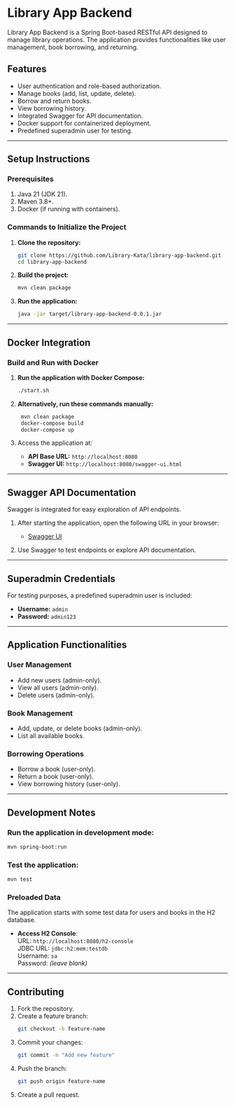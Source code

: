 
# Library App Backend

Library App Backend is a Spring Boot-based RESTful API designed to manage library operations. The application provides functionalities like user management, book borrowing, and returning.

## **Features**
- User authentication and role-based authorization.
- Manage books (add, list, update, delete).
- Borrow and return books.
- View borrowing history.
- Integrated Swagger for API documentation.
- Docker support for containerized deployment.
- Predefined superadmin user for testing.

---

## **Setup Instructions**

### **Prerequisites**
1. Java 21 (JDK 21).
2. Maven 3.8+.
3. Docker (if running with containers).

### **Commands to Initialize the Project**

1. **Clone the repository:**
   ```bash
   git clone https://github.com/Library-Kata/library-app-backend.git
   cd library-app-backend
   ```

2. **Build the project:**
   ```bash
   mvn clean package
   ```

3. **Run the application:**
   ```bash
   java -jar target/library-app-backend-0.0.1.jar
   ```

---

## **Docker Integration**

### **Build and Run with Docker**

1. **Run the application with Docker Compose:**
   ```bash
   ./start.sh
   ```

2. **Alternatively, run these commands manually:**
   ```bash
    mvn clean package
    docker-compose build
    docker-compose up
   ```

3. Access the application at:
    - **API Base URL:** `http://localhost:8080`
    - **Swagger UI:** `http://localhost:8080/swagger-ui.html`

---

## **Swagger API Documentation**

Swagger is integrated for easy exploration of API endpoints.

1. After starting the application, open the following URL in your browser:
    - [Swagger UI](http://localhost:8080/swagger-ui.html)

2. Use Swagger to test endpoints or explore API documentation.

---

## **Superadmin Credentials**

For testing purposes, a predefined superadmin user is included:

- **Username:** `admin`
- **Password:** `admin123`

---

## **Application Functionalities**

### **User Management**
- Add new users (admin-only).
- View all users (admin-only).
- Delete users (admin-only).

### **Book Management**
- Add, update, or delete books (admin-only).
- List all available books.

### **Borrowing Operations**
- Borrow a book (user-only).
- Return a book (user-only).
- View borrowing history (user-only).

---

## **Development Notes**

### **Run the application in development mode:**
```bash
mvn spring-boot:run
```

### **Test the application:**
```bash
mvn test
```

### **Preloaded Data**
The application starts with some test data for users and books in the H2 database.

- **Access H2 Console**:  
  URL: `http://localhost:8080/h2-console`  
  JDBC URL: `jdbc:h2:mem:testdb`  
  Username: `sa`  
  Password: *(leave blank)*

---

## **Contributing**

1. Fork the repository.
2. Create a feature branch:
   ```bash
   git checkout -b feature-name
   ```
3. Commit your changes:
   ```bash
   git commit -m "Add new feature"
   ```
4. Push the branch:
   ```bash
   git push origin feature-name
   ```
5. Create a pull request.

